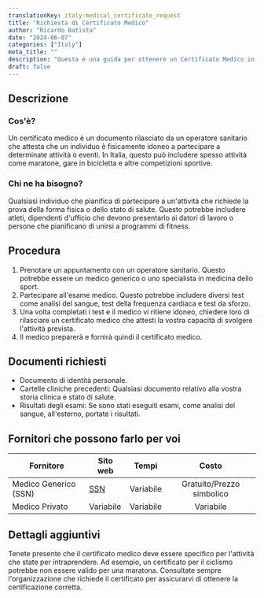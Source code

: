 ```yaml
---
translationKey: italy-medical_certificate_request
title: "Richiesta di Certificato Medico"
author: "Ricardo Batista"
date: "2024-06-07"
categories: ["Italy"]
meta_title: ""
description: "Questa è una guida per ottenere un Certificato Medico in Italia, spesso richiesto per partecipare ad attività sportive come maratone o eventi di ciclismo."
draft: false
---
```


## Descrizione
### Cos'è?
Un certificato medico è un documento rilasciato da un operatore sanitario che attesta che un individuo è fisicamente idoneo a partecipare a determinate attività o eventi. In Italia, questo può includere spesso attività come maratone, gare in bicicletta e altre competizioni sportive.

### Chi ne ha bisogno?
Qualsiasi individuo che pianifica di partecipare a un'attività che richiede la prova della forma fisica o dello stato di salute. Questo potrebbe includere atleti, dipendenti d'ufficio che devono presentarlo ai datori di lavoro o persone che pianificano di unirsi a programmi di fitness.

## Procedura
1. Prenotare un appuntamento con un operatore sanitario. Questo potrebbe essere un medico generico o uno specialista in medicina dello sport.
2. Partecipare all'esame medico. Questo potrebbe includere diversi test come analisi del sangue, test della frequenza cardiaca e test da sforzo.
3. Una volta completati i test e il medico vi ritiene idoneo, chiedere loro di rilasciare un certificato medico che attesti la vostra capacità di svolgere l'attività prevista.
4. Il medico preparerà e fornirà quindi il certificato medico.

## Documenti richiesti
- Documento di identità personale.
- Cartelle cliniche precedenti: Qualsiasi documento relativo alla vostra storia clinica e stato di salute.
- Risultati degli esami: Se sono stati eseguiti esami, come analisi del sangue, all'esterno, portate i risultati.

## Fornitori che possono farlo per voi

| Fornitore        |     Sito web     |     Tempi    |       Costo      |
| --------------- | --------------- |  :-------------: | :-------------: |
| Medico Generico (SSN) |  [SSN](https://www.sanita.gov.it/)        |      Variabile      |        Gratuito/Prezzo simbolico       |
| Medico Privato      |  Variabile       |      Variabile      |        Variabile       |

## Dettagli aggiuntivi
Tenete presente che il certificato medico deve essere specifico per l'attività che state per intraprendere. Ad esempio, un certificato per il ciclismo potrebbe non essere valido per una maratona. Consultate sempre l'organizzazione che richiede il certificato per assicurarvi di ottenere la certificazione corretta.